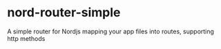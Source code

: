 # nord-router-simple
A simple router for Nordjs mapping your app files into routes, supporting http methods
